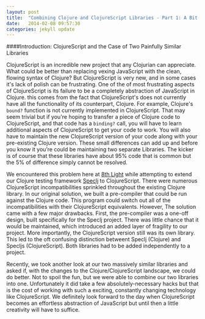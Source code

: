 ```yaml
---
layout: post
title:  "Combining Clojure and ClojureScript Libraries - Part 1: A Bit Of Context"
date:   2014-02-08 09:57:30
categories: jekyll update
---
```


[8thLight]: https://8thlight.com
[speclj]:    https://github.com/slagyr/speclj 

####Introduction: ClojureScript and the Case of Two Painfully Similar Libraries

  ClojureScript is an incredible new project that any Clojurian can appreciate.  What could be better than replacing vexing JavaScript with the clean, flowing syntax of Clojure?  But ClojureScript is very new, and in some cases it's lack of polish can be frustrating.  One of the of most frustrating aspects of ClojureScript is its failure to be a completely abstraction of JavaScript in Clojure.  this comes from the fact that ClojureScript's does not currently have all the functionality of its counterpart, Clojure.  For example, Clojure's `bound?` function is not currently implemented in ClojureScript.  That may seem trivial but if you're hoping to transfer a piece of Clojure code to ClojureScript, and that code has a `binding?` call, you will have to learn additional aspects of ClojureScript to get your code to work.  You will also have to maintain the new ClojureScript version of your code along with your pre-existing Clojure version.  These small differences can add up and before you know it you’re could be maintaining two separate Libraries.  The kicker is of course that these libraries have about 95% code that is common but the 5% of difference simply cannot be resolved.

We encountered this problem here at [8th Light][8thLight] while attempting to extend our Clojure testing framework [Speclj] to ClojureScript.  There were numerous ClojureScript incompatibilities sprinkled throughout the existing Clojure library.  In our original solution, we built a pre-compiler that could be run against the Clojure code. This program could switch out all of the incompatibilities with their ClojureScript equivalents.  However, The solution came with a few major drawbacks.  First, the pre-compiler was a one-off design, built specifically for the Speclj project.  There was little chance that it would be maintained, which introduced an added layer of fragility to our project.  More importantly, the ClojureScript version still was its own library.  This led to the oft confusing distinction betweent Speclj (Clojure) and Specljs (ClojureScript).  Both libraries had to be added independently to a project.   

Recently, we took another look at our two massively similar libraries and asked if, with the changes to the Clojure/ClojureScript landscape, we could do better.   Not to spoil the fun, but we were able to combine our two libraries into one.  Unfortunately it did take a few absolutely-necessary hacks but that is the cost of working with such a exciting, constantly changing technology like ClojureScript.  We definitely look forward to the day when ClojureScript becomes an effortless abstraction of JavaScript but until then a little creativity will have to suffice.
